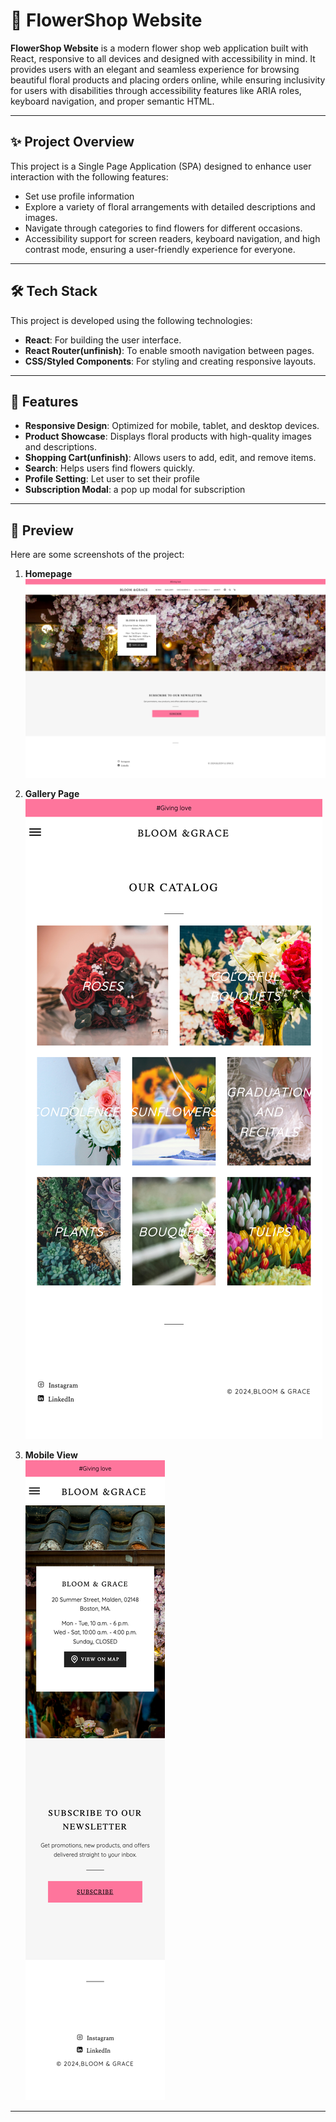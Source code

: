 
# 🌸 FlowerShop Website

**FlowerShop Website** is a modern flower shop web application built with React, responsive to all devices and designed with accessibility in mind. It provides users with an elegant and seamless experience for browsing beautiful floral products and placing orders online, while ensuring inclusivity for users with disabilities through accessibility features like ARIA roles, keyboard navigation, and proper semantic HTML.

---

## ✨ Project Overview

This project is a Single Page Application (SPA) designed to enhance user interaction with the following features:
 
- Set use profile information
- Explore a variety of floral arrangements with detailed descriptions and images.
- Navigate through categories to find flowers for different occasions.
- Accessibility support for screen readers, keyboard navigation, and high contrast mode, ensuring a user-friendly experience for everyone.

---

## 🛠️ Tech Stack

This project is developed using the following technologies:

- **React**: For building the user interface.
- **React Router(unfinish)**: To enable smooth navigation between pages.
- **CSS/Styled Components**: For styling and creating responsive layouts.


---

## 🚀 Features

- **Responsive Design**: Optimized for mobile, tablet, and desktop devices.
- **Product Showcase**: Displays floral products with high-quality images and descriptions.
- **Shopping Cart(unfinish)**: Allows users to add, edit, and remove items.
- **Search**: Helps users find flowers quickly.
- **Profile Setting**: Let user to set their profile
- **Subscription Modal**: a pop up modal for subscription

---

## 🌟 Preview

Here are some screenshots of the project:

1. **Homepage**  
   ![Homepage](Preview/1.png)

2. **Gallery Page**  
   ![Gallery Page](Preview/2.png)

3. **Mobile View**  
   ![Mobile View](Preview/3.png)

---

